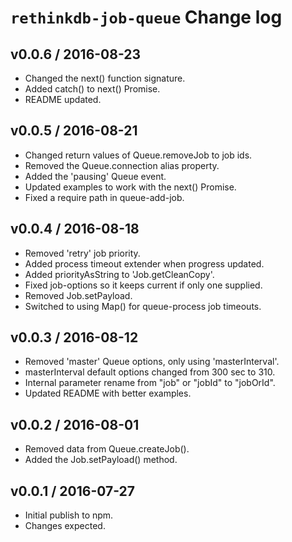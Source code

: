 # `rethinkdb-job-queue` Change log

## v0.0.6 / 2016-08-23

*   Changed the next() function signature.
*   Added catch() to next() Promise.
*   README updated.

## v0.0.5 / 2016-08-21

*   Changed return values of Queue.removeJob to job ids.
*   Removed the Queue.connection alias property.
*   Added the 'pausing' Queue event.
*   Updated examples to work with the next() Promise.
*   Fixed a require path in queue-add-job.

## v0.0.4 / 2016-08-18

*   Removed 'retry' job priority.
*   Added process timeout extender when progress updated.
*   Added priorityAsString to 'Job.getCleanCopy'.
*   Fixed job-options so it keeps current if only one supplied.
*   Removed Job.setPayload.
*   Switched to using Map() for queue-process job timeouts.

## v0.0.3 / 2016-08-12

*   Removed 'master' Queue options, only using 'masterInterval'.
*   masterInterval default options changed from 300 sec to 310.
*   Internal parameter rename from "job" or "jobId" to "jobOrId".
*   Updated README with better examples.

## v0.0.2 / 2016-08-01

*   Removed data from Queue.createJob().
*   Added the Job.setPayload() method.

## v0.0.1 / 2016-07-27

*   Initial publish to npm.
*   Changes expected.
